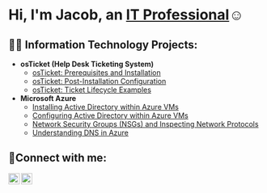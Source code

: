 <h1>Hi, I'm Jacob, an <a href="https://linkedin.com/in/jacob-oquendo-b8359323a">IT Professional</a>☺</h1>

<h2>👨‍💻 Information Technology Projects:</h2>

- <b>osTicket (Help Desk Ticketing System)</b>
  - [osTicket: Prerequisites and Installation](https://github.com/jacob-Oq/osticket-prereqs)
  - [osTicket: Post-Installation Configuration](https://github.com/jacob-Oq/post-install-config)
  - [osTicket: Ticket Lifecycle Examples](https://github.com/jacob-Oq/ticket-lifecycle)
- <b>Microsoft Azure</b>
  - [Installing Active Directory within Azure VMs](https://github.com/jacob-Oq/install-ad)
  - [Configuring Active Directory within Azure VMs](https://github.com/jacob-Oq/configure-ad)
  - [Network Security Groups (NSGs) and Inspecting Network Protocols](https://github.com/jacob-Oq/azure-network-protocols)
  - [Understanding DNS in Azure](https://github.com/jacob-Oq/intuition-dns)

<h2>🤳Connect with me:</h2>

[<img align="left" alt="Jacob | Twitter" width="22px" src="https://cdn.jsdelivr.net/npm/simple-icons@v3/icons/twitter.svg" />][twitter]
[<img align="left" alt="Jacob | LinkedIn" width="22px" src="https://cdn.jsdelivr.net/npm/simple-icons@v3/icons/linkedin.svg" />][linkedin]


[twitter]: https://twitter.com/8hozumi8
[linkedin]: https://linkedin.com/in/jacob-oquendo-b8359323a

